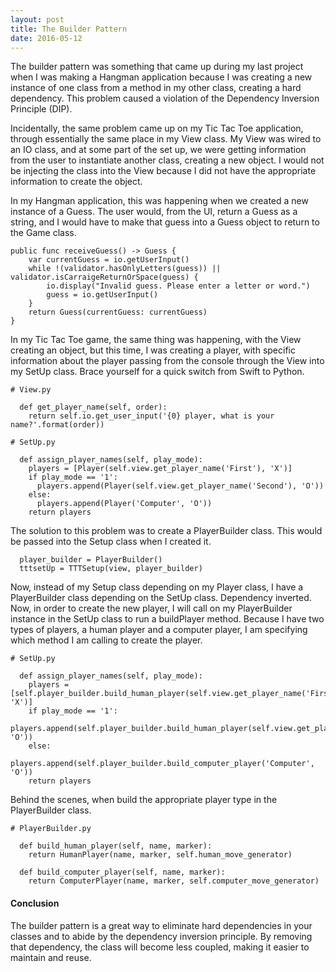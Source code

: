 ```yaml
---
layout: post
title: The Builder Pattern
date: 2016-05-12
---
```


The builder pattern was something that came up during my last project when I was making a Hangman application because I was creating a new instance of one class from a method in my other class, creating a hard dependency. This problem caused a violation of the Dependency Inversion Principle (DIP). 

Incidentally, the same problem came up on my Tic Tac Toe application, through essentially the same place in my View class. My View was wired to an IO class, and at some part of the set up, we were getting information from the user to instantiate another class, creating a new object. I would not be injecting the class into the View because I did not have the appropriate information to create the object. 

In my Hangman application, this was happening when we created a new instance of a Guess. The user would, from the UI, return a Guess as a string, and I would have to make that guess into a Guess object to return to the Game class.

```
public func receiveGuess() -> Guess {
    var currentGuess = io.getUserInput()
    while !(validator.hasOnlyLetters(guess)) || validator.isCarraigeReturnOrSpace(guess) {
        io.display("Invalid guess. Please enter a letter or word.")
        guess = io.getUserInput()
    }
    return Guess(currentGuess: currentGuess)
}
```

In my Tic Tac Toe game, the same thing was happening, with the View creating an object, but this time, I was creating a player, with specific information about the player passing from the console through the View into my SetUp class. Brace yourself for a quick switch from Swift to Python.

```
# View.py

  def get_player_name(self, order):
    return self.io.get_user_input('{0} player, what is your name?'.format(order))

# SetUp.py

  def assign_player_names(self, play_mode):
    players = [Player(self.view.get_player_name('First'), 'X')]
    if play_mode == '1':
      players.append(Player(self.view.get_player_name('Second'), 'O'))
    else:
      players.append(Player('Computer', 'O'))
    return players
```

The solution to this problem was to create a PlayerBuilder class. This would be passed into the Setup class when I created it. 

```
  player_builder = PlayerBuilder()
  tttsetUp = TTTSetup(view, player_builder)
```

Now, instead of my Setup class depending on my Player class, I have a PlayerBuilder class depending on the SetUp class. Dependency inverted. Now, in order to create the new player, I will call on my PlayerBuilder instance in the SetUp class to run a buildPlayer method. Because I have two types of players, a human player and a computer player, I am specifying which method I am calling to create the player. 

```
# SetUp.py

  def assign_player_names(self, play_mode):
    players = [self.player_builder.build_human_player(self.view.get_player_name('First'), 'X')]
    if play_mode == '1':
      players.append(self.player_builder.build_human_player(self.view.get_player_name('Second'), 'O'))
    else:
      players.append(self.player_builder.build_computer_player('Computer', 'O'))
    return players
```

Behind the scenes, when build the appropriate player type in the PlayerBuilder class.

```
# PlayerBuilder.py

  def build_human_player(self, name, marker):
    return HumanPlayer(name, marker, self.human_move_generator)

  def build_computer_player(self, name, marker):
    return ComputerPlayer(name, marker, self.computer_move_generator)
```


#### Conclusion

The builder pattern is a great way to eliminate hard dependencies in your classes and to abide by the dependency inversion principle. By removing that dependency, the class will become less coupled, making it easier to maintain and reuse.